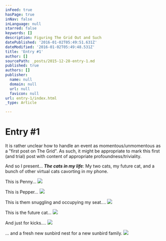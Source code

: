 ```yaml
---
inFeed: true
hasPage: true
inNav: false
inLanguage: null
starred: false
keywords: []
description: Figuring The Grid Out and Such
datePublished: '2016-01-02T05:49:51.631Z'
dateModified: '2016-01-02T05:49:48.531Z'
title: 'Entry #1'
author: []
sourcePath: _posts/2015-12-28-entry-1.md
published: true
authors: []
publisher:
  name: null
  domain: null
  url: null
  favicon: null
url: entry-1/index.html
_type: Article

---
```

# Entry \#1

It is rather unclear how to handle an event as momentous/unmomentous as a "first post on The Grid". As such, it might be appropriate to mark this first (and trial) post with content of appropriate profoundness/triviality.

And so I present... _**The cats in my life**_: My two cats, my future cat, and a bunch of other virtual cats cavorting in my phone.

This is Penny...
![](https://the-grid-user-content.s3-us-west-2.amazonaws.com/85006c5b-8cce-4554-a2b7-1f8f35cd4ea2.jpg)

This is Pepper...
![](https://the-grid-user-content.s3-us-west-2.amazonaws.com/7623aca7-e6fe-4b05-a367-ff63197a28fb.jpg)

This is them snuggling and occupying my seat....
![](https://the-grid-user-content.s3-us-west-2.amazonaws.com/81e77306-c2fa-495e-879e-07896a9724aa.jpg)

This is the future cat...
![](https://the-grid-user-content.s3-us-west-2.amazonaws.com/878145e7-0a24-497a-b766-6b96f94284d5.jpg)

And just for kicks....
![](https://the-grid-user-content.s3-us-west-2.amazonaws.com/5f22850b-9eaf-48f5-9be6-69ceaa74e5d4.jpg)

... and a fresh new sunbird nest for a new sunbird family.
![](https://the-grid-user-content.s3-us-west-2.amazonaws.com/11679b0c-0045-4912-990d-a7fb27a72105.jpg)